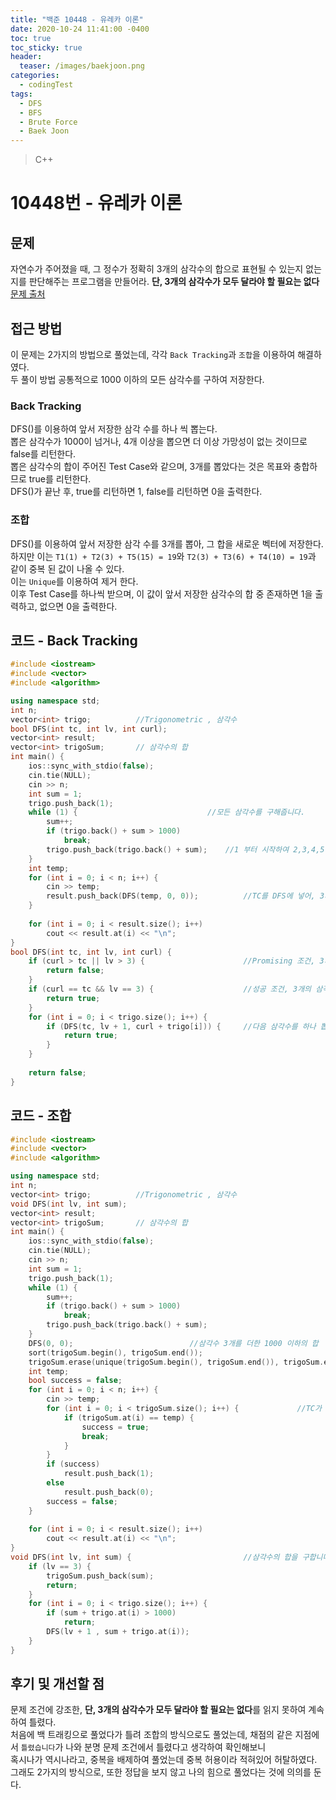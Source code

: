 ```yaml
---
title: "백준 10448 - 유레카 이론"
date: 2020-10-24 11:41:00 -0400
toc: true
toc_sticky: true
header:
  teaser: /images/baekjoon.png
categories: 
  - codingTest
tags:
  - DFS
  - BFS
  - Brute Force
  - Baek Joon
---
```


> C++ 

10448번 - 유레카 이론
=============
 
## 문제
자연수가 주어졌을 때, 그 정수가 정확히 3개의 삼각수의 합으로 표현될 수 있는지 없는지를 판단해주는 프로그램을 만들어라. **단, 3개의 삼각수가 모두 달라야 할 필요는 없다**
[문제 출처](https://www.acmicpc.net/problem/10448)

## 접근 방법 
이 문제는 2가지의 방법으로 풀었는데, 각각 `Back Tracking`과 `조합`을 이용하여 해결하였다.  
두 풀이 방법 공통적으로 1000 이하의 모든 삼각수를 구하여 저장한다.

### Back Tracking
DFS()를 이용하여 앞서 저장한 삼각 수를 하나 씩 뽑는다.  
뽑은 삼각수가 1000이 넘거나, 4개 이상을 뽑으면 더 이상 가망성이 없는 것이므로 false를 리턴한다.  
뽑은 삼각수의 합이 주어진 Test Case와 같으며, 3개를 뽑았다는 것은 목표와 충합하므로 true를 리턴한다.  
DFS()가 끝난 후, true를 리턴하면 1, false를 리턴하면 0을 출력한다.

### 조합
DFS()를 이용하여 앞서 저장한 삼각 수를 3개를 뽑아, 그 합을 새로운 벡터에 저장한다.  
하지만 이는 `T1(1) + T2(3) + T5(15) = 19`와 `T2(3) + T3(6) + T4(10) = 19`과 같이 중복 된 값이 나올 수 있다.  
이는 `Unique`를 이용하여 제거 한다.  
이후 Test Case를 하나씩 받으며, 이 값이 앞서 저장한 삼각수의 합 중 존재하면 1을 출력하고, 없으면 0을 출력한다.  

## 코드 - Back Tracking
```c++
#include <iostream>
#include <vector>
#include <algorithm>

using namespace std;
int n;
vector<int> trigo;      	//Trigonometric , 삼각수
bool DFS(int tc, int lv, int curl);
vector<int> result;
vector<int> trigoSum;		// 삼각수의 합
int main() {
    ios::sync_with_stdio(false);
    cin.tie(NULL);
    cin >> n;
    int sum = 1;
    trigo.push_back(1);
    while (1) {								//모든 삼각수를 구해줍니다.
        sum++;
        if (trigo.back() + sum > 1000)
            break;
        trigo.push_back(trigo.back() + sum);	//1 부터 시작하여 2,3,4,5... 등 1씩 더해준 값을 이전 삼각수에 더해 줍니다.  
    }
    int temp;
    for (int i = 0; i < n; i++) {
        cin >> temp;
        result.push_back(DFS(temp, 0, 0));			//TC를 DFS에 넣어, 3개의 삼각 수의 합을 찾으면 true를 반환 후 1을 저장하고, false를 반환하면 0을 저장합니다.
    }
        
    for (int i = 0; i < result.size(); i++)
        cout << result.at(i) << "\n";
}
bool DFS(int tc, int lv, int curl) {
    if (curl > tc || lv > 3) {						//Promising 조건, 3개 초과의 삼각수를 뽑거나, 삼각수의 합이 tc 보다 클 시에 false 반환
        return false;
    }
    if (curl == tc && lv == 3) {					//성공 조건, 3개의 삼각수를 뽑아 tc와 동일한 수가 포착시 true 반환
        return true;
    }
    for (int i = 0; i < trigo.size(); i++) {
        if (DFS(tc, lv + 1, curl + trigo[i])) {		//다음 삼각수를 하나 뽑으며, 합한 값을 넘겨줍니다. 만약 true를 반환하면 DFS는 종료됩니다.
            return true;
        }
    }
    
    return false;
}
```

## 코드 - 조합
```c++
#include <iostream>
#include <vector>
#include <algorithm>

using namespace std;
int n;
vector<int> trigo;      	//Trigonometric , 삼각수
void DFS(int lv, int sum);
vector<int> result;
vector<int> trigoSum;		// 삼각수의 합
int main() {
    ios::sync_with_stdio(false);
    cin.tie(NULL);
    cin >> n;
    int sum = 1;
    trigo.push_back(1);
    while (1) {
        sum++;
        if (trigo.back() + sum > 1000)
            break;
        trigo.push_back(trigo.back() + sum);
    }
    DFS(0, 0);							//삼각수 3개를 더한 1000 이하의 합
    sort(trigoSum.begin(), trigoSum.end());
    trigoSum.erase(unique(trigoSum.begin(), trigoSum.end()), trigoSum.end());	//중복 제거
    int temp;
    bool success = false;
    for (int i = 0; i < n; i++) {
        cin >> temp;
        for (int i = 0; i < trigoSum.size(); i++) {				//TC가 삼각수의 합 중 있으면, true
            if (trigoSum.at(i) == temp) {
                success = true;
                break;
            }
        }
        if (success)
            result.push_back(1);
        else
            result.push_back(0);
        success = false;
    }
        
    for (int i = 0; i < result.size(); i++)
        cout << result.at(i) << "\n";
}
void DFS(int lv, int sum) {							//삼각수의 합을 구합니다.
    if (lv == 3) {
        trigoSum.push_back(sum);
        return;
    }
    for (int i = 0; i < trigo.size(); i++) {
        if (sum + trigo.at(i) > 1000)
            return;
        DFS(lv + 1 , sum + trigo.at(i));
    }
}
```

## 후기 및 개선할 점
문제 조건에 강조한, **단, 3개의 삼각수가 모두 달라야 할 필요는 없다**를 읽지 못하여 계속하여 틀렸다.  
처음에 백 트래킹으로 풀었다가 틀려 조합의 방식으로도 풀었는데, 채점의 같은 지점에서 `틀렸습니다`가 나와 분명 문제 조건에서 틀렸다고 생각하여 확인해보니  
혹시나가 역시나라고, 중복을 배제하여 풀었는데 중복 허용이라 적혀있어 허탈하였다.  
그래도 2가지의 방식으로, 또한 정답을 보지 않고 나의 힘으로 풀었다는 것에 의의를 둔다.